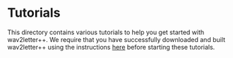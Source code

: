 # Tutorials

This directory contains various tutorials to help you get started with wav2letter++.
We require that you have successfully downloaded and built wav2letter++ using the
instructions [here](../docs/installation.md) before starting these tutorials.
